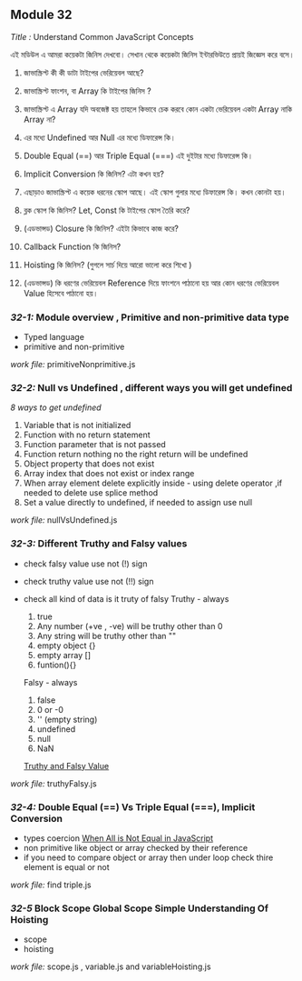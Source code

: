 ## Module 32

_Title :_ Understand Common JavaScript Concepts

এই মডিউল এ আমরা কয়েকটা জিনিস দেখবো। সেখান থেকে কয়েকটা জিনিস ইন্টারভিউতে প্রায়ই জিজ্ঞেস করে বসে।

1. জাভাস্ক্রিপ্ট কী কী ডাটা টাইপের ভেরিয়েবল আছে?

2. জাভাস্ক্রিপ্ট ফাংশন, বা Array কি টাইপের জিনিস ?

3. জাভাস্ক্রিপ্ট এ Array যদি অবজেক্ট হয় তাহলে কিভাবে চেক করবে কোন একটা ভেরিয়েবল একটা Array নাকি Array না?

4. এর মধ্যে Undefined আর Null এর মধ্যে ডিফারেন্স কি।

5. Double Equal (==) আর Triple Equal (===) এই দুইটার মধ্যে ডিফারেন্স কি।

6. Implicit Conversion কি জিনিস? এটা কখন হয়?

7. এছাড়াও জাভাস্ক্রিপ্ট এ কয়েক ধরনের স্কোপ আছে। এই স্কোপ গুলার মধ্যে ডিফারেন্স কি। কখন কোনটা হয়।

8. ব্লক স্কোপ কি জিনিস? Let, Const কি টাইপের স্কোপ তৈরি করে?

9. (এডভান্সড) Closure কি জিনিস? এইটা কিভাবে কাজ করে?

10. Callback Function কি জিনিস?

11. Hoisting কি জিনিস? (গুগলে সার্চ দিয়ে আরো ভালো করে শিখো )

12. (এডভান্সড) কি ধরণের ভেরিয়েবল Reference দিয়ে ফাংশনে পাঠানো হয় আর কোন ধরণের ভেরিয়েবল Value হিসেবে পাঠানো হয়।

### _32-1:_ Module overview , Primitive and non-primitive data type

- Typed language
- primitive and non-primitive

_work file:_ primitiveNonprimitive.js

### _32-2:_ Null vs Undefined , different ways you will get undefined

_8 ways to get undefined_

1. Variable that is not initialized
2. Function with no return statement
3. Function parameter that is not passed
4. Function return nothing no the right return will be undefined
5. Object property that does not exist
6. Array index that does not exist or index range
7. When array element delete explicitly inside - using delete operator ,if needed to delete use splice method
8. Set a value directly to undefined, if needed to assign use null

_work file:_ nullVsUndefined.js

### _32-3:_ Different Truthy and Falsy values

- check falsy value use not (!) sign
- check truthy value use not (!!) sign
- check all kind of data is it truty of falsy
  Truthy - always

  1. true
  2. Any number (+ve , -ve) will be truthy other than 0
  3. Any string will be truthy other than ""
  4. empty object {}
  5. empty array []
  6. funtion(){}

  Falsy - always

  1. false
  2. 0 or -0
  3. '' (empty string)
  4. undefined
  5. null
  6. NaN

  [Truthy and Falsy Value](https://www.sitepoint.com/javascript-truthy-falsy/)

_work file:_ truthyFalsy.js

### _32-4:_ Double Equal (==) Vs Triple Equal (===), Implicit Conversion

- types coercion
  [When All is Not Equal in JavaScript](https://www.sitepoint.com/javascript-truthy-falsy/)
- non primitive like object or array checked by their reference
- if you need to compare object or array then under loop check thire element is equal or not

_work file:_ find triple.js

### _32-5_ Block Scope Global Scope Simple Understanding Of Hoisting

- scope
- hoisting

_work file:_ scope.js , variable.js and variableHoisting.js
